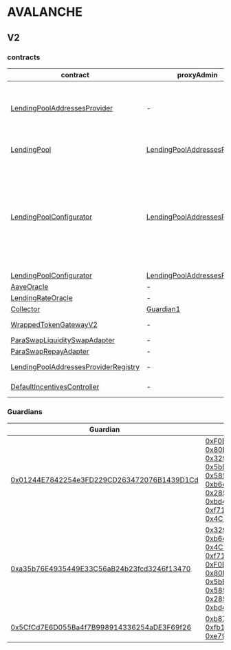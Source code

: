 # AVALANCHE 
## V2 
### contracts
| contract |proxyAdmin |modifier |permission owner |functions |
|----------|----------|----------|----------|----------|
|  [LendingPoolAddressesProvider](https://snowtrace.io/address/0xb6A86025F0FE1862B372cb0ca18CE3EDe02A318f) |  - |  onlyOwner |  [Guardian1](https://snowtrace.io/address/0x01244E7842254e3FD229CD263472076B1439D1Cd) |  setMarketId, setAddressAsProxy, setAddress, setLendingPoolImpl, setLendingPoolConfiguratorImpl, setLendingPoolCollateralManager, setPoolAdmin, setEmergencyAdmin, setPriceOracle, setLendingRateOracle | |--------|--------|--------|--------|--------|
|  [LendingPool](https://snowtrace.io/address/0x4F01AeD16D97E3aB5ab2B501154DC9bb0F1A5A2C) |  [LendingPoolAddressesProvider](https://snowtrace.io/address/0xb6A86025F0FE1862B372cb0ca18CE3EDe02A318f) |  onlyLendingPoolConfigurator |  [LendingPoolConfigurator](https://snowtrace.io/address/0x230B618aD4C475393A7239aE03630042281BD86e) |  initReserve, setReserveInterestRateStrategyAddress, setConfiguration, setPause | |--------|--------|--------|--------|--------|
|  [LendingPoolConfigurator](https://snowtrace.io/address/0x230B618aD4C475393A7239aE03630042281BD86e) |  [LendingPoolAddressesProvider](https://snowtrace.io/address/0xb6A86025F0FE1862B372cb0ca18CE3EDe02A318f) |  onlyPoolAdmin |  [Guardian1](https://snowtrace.io/address/0x01244E7842254e3FD229CD263472076B1439D1Cd) |  initReserve, updateAToken, updateStableDebtToken, updateVariableDebtToken, enableBorrowingOnReserve, disableBorrowingOnReserve, configureReserveAsCollateral, enableReserveStableRate, disableReserveStableRate, activateReserve, deactivateReserve, freezeReserve, unfreezeReserve, setReserveFactor, setReserveInterestRateStrategyAddress | |--------|--------|--------|--------|--------|
|  [LendingPoolConfigurator](https://snowtrace.io/address/0x230B618aD4C475393A7239aE03630042281BD86e) |  [LendingPoolAddressesProvider](https://snowtrace.io/address/0xb6A86025F0FE1862B372cb0ca18CE3EDe02A318f) |  onlyEmergencyAdmin |  [Guardian1](https://snowtrace.io/address/0x01244E7842254e3FD229CD263472076B1439D1Cd) |  setPoolPause | |--------|--------|--------|--------|--------|
|  [AaveOracle](https://snowtrace.io/address/0xdC336Cd4769f4cC7E9d726DA53e6d3fC710cEB89) |  - |  onlyOwner |  [Guardian1](https://snowtrace.io/address/0x01244E7842254e3FD229CD263472076B1439D1Cd) |  setAssetSources, setFallbackOracle | |--------|--------|--------|--------|--------|
|  [LendingRateOracle](https://snowtrace.io/address/0xc34254642B504484465F38Cb1CC396d45a9c7c80) |  - |  onlyOwner |  [Guardian1](https://snowtrace.io/address/0x01244E7842254e3FD229CD263472076B1439D1Cd) |  setMarketBorrowRate | |--------|--------|--------|--------|--------|
|  [Collector](https://snowtrace.io/address/0x467b92aF281d14cB6809913AD016a607b5ba8A36) |  [Guardian1](https://snowtrace.io/address/0x01244E7842254e3FD229CD263472076B1439D1Cd) |  - |  - |  - | |--------|--------|--------|--------|--------|
|  [WrappedTokenGatewayV2](https://snowtrace.io/address/0xC27d4dBefc2C0CE57916a699971b58a3BD9C7d5b) |  - |  onlyOwner |  [Guardian2](https://snowtrace.io/address/0xa35b76E4935449E33C56aB24b23fcd3246f13470) |  emergencyTokenTransfer, emergencyEtherTransfer | |--------|--------|--------|--------|--------|
|  [ParaSwapLiquiditySwapAdapter](https://snowtrace.io/address/0x2EcF2a2e74B19Aab2a62312167aFF4B78E93B6C5) |  - |  onlyOwner |  [0x05182E579FDfCf69E4390c3411D8FeA1fb6467cf](https://snowtrace.io/address/0x05182E579FDfCf69E4390c3411D8FeA1fb6467cf) |  rescueTokens | |--------|--------|--------|--------|--------|
|  [ParaSwapRepayAdapter](https://snowtrace.io/address/0x935b362EE3E1f342cc48118C528AAbee5118F6e6) |  - |  onlyOwner |  [0x05182E579FDfCf69E4390c3411D8FeA1fb6467cf](https://snowtrace.io/address/0x05182E579FDfCf69E4390c3411D8FeA1fb6467cf) |  rescueTokens | |--------|--------|--------|--------|--------|
|  [LendingPoolAddressesProviderRegistry](https://snowtrace.io/address/0x4235E22d9C3f28DCDA82b58276cb6370B01265C2) |  - |  onlyOwner |  [Guardian1](https://snowtrace.io/address/0x01244E7842254e3FD229CD263472076B1439D1Cd) |  registerAddressesProvider, unregisterAddressesProvider | |--------|--------|--------|--------|--------|
|  [DefaultIncentivesController](https://snowtrace.io/address/0x01D83Fe6A10D2f2B7AF17034343746188272cAc9) |  - |  onlyEmissionManager |  [Guardian3](https://snowtrace.io/address/0x5CfCd7E6D055Ba4f7B998914336254aDE3F69f26) |  setDistributionEnd, configureAssets, setClaimer, setRewardsVault | |--------|--------|--------|--------|--------|

### Guardians 
| Guardian |Owners |
|----------|----------|
|  [0x01244E7842254e3FD229CD263472076B1439D1Cd](https://snowtrace.io/address/0x01244E7842254e3FD229CD263472076B1439D1Cd) |  [0xF0BA0fF18498F6fab57b8286006F9512D6aE2565](https://snowtrace.io/address/0xF0BA0fF18498F6fab57b8286006F9512D6aE2565), [0x80F11A20cd3855cAe3640558Ff320401EE970cFa](https://snowtrace.io/address/0x80F11A20cd3855cAe3640558Ff320401EE970cFa), [0x329c54289Ff5D6B7b7daE13592C6B1EDA1543eD4](https://snowtrace.io/address/0x329c54289Ff5D6B7b7daE13592C6B1EDA1543eD4), [0x5bE3E96Cdc3A97628bD7308d3588B9a474F4A54d](https://snowtrace.io/address/0x5bE3E96Cdc3A97628bD7308d3588B9a474F4A54d), [0x585E06CA576D0565a035301819FD2cfD7104c1E8](https://snowtrace.io/address/0x585E06CA576D0565a035301819FD2cfD7104c1E8), [0xb647055A9915bF9c8021a684E175A353525b9890](https://snowtrace.io/address/0xb647055A9915bF9c8021a684E175A353525b9890), [0x285b7EEa81a5B66B62e7276a24c1e0F83F7409c1](https://snowtrace.io/address/0x285b7EEa81a5B66B62e7276a24c1e0F83F7409c1), [0xbd4DCfA978c6D0d342cE36809AfFFa49d4B7f1F7](https://snowtrace.io/address/0xbd4DCfA978c6D0d342cE36809AfFFa49d4B7f1F7), [0xf71fc92e2949ccF6A5Fd369a0b402ba80Bc61E02](https://snowtrace.io/address/0xf71fc92e2949ccF6A5Fd369a0b402ba80Bc61E02), [0x4C30E33758216aD0d676419c21CB8D014C68099f](https://snowtrace.io/address/0x4C30E33758216aD0d676419c21CB8D014C68099f) | |--------|--------|
|  [0xa35b76E4935449E33C56aB24b23fcd3246f13470](https://snowtrace.io/address/0xa35b76E4935449E33C56aB24b23fcd3246f13470) |  [0x329c54289Ff5D6B7b7daE13592C6B1EDA1543eD4](https://snowtrace.io/address/0x329c54289Ff5D6B7b7daE13592C6B1EDA1543eD4), [0xb647055A9915bF9c8021a684E175A353525b9890](https://snowtrace.io/address/0xb647055A9915bF9c8021a684E175A353525b9890), [0x4C30E33758216aD0d676419c21CB8D014C68099f](https://snowtrace.io/address/0x4C30E33758216aD0d676419c21CB8D014C68099f), [0xf71fc92e2949ccF6A5Fd369a0b402ba80Bc61E02](https://snowtrace.io/address/0xf71fc92e2949ccF6A5Fd369a0b402ba80Bc61E02), [0xF0BA0fF18498F6fab57b8286006F9512D6aE2565](https://snowtrace.io/address/0xF0BA0fF18498F6fab57b8286006F9512D6aE2565), [0x80F11A20cd3855cAe3640558Ff320401EE970cFa](https://snowtrace.io/address/0x80F11A20cd3855cAe3640558Ff320401EE970cFa), [0x5bE3E96Cdc3A97628bD7308d3588B9a474F4A54d](https://snowtrace.io/address/0x5bE3E96Cdc3A97628bD7308d3588B9a474F4A54d), [0x585E06CA576D0565a035301819FD2cfD7104c1E8](https://snowtrace.io/address/0x585E06CA576D0565a035301819FD2cfD7104c1E8), [0x285b7EEa81a5B66B62e7276a24c1e0F83F7409c1](https://snowtrace.io/address/0x285b7EEa81a5B66B62e7276a24c1e0F83F7409c1), [0xbd4DCfA978c6D0d342cE36809AfFFa49d4B7f1F7](https://snowtrace.io/address/0xbd4DCfA978c6D0d342cE36809AfFFa49d4B7f1F7) | |--------|--------|
|  [0x5CfCd7E6D055Ba4f7B998914336254aDE3F69f26](https://snowtrace.io/address/0x5CfCd7E6D055Ba4f7B998914336254aDE3F69f26) |  [0xb87F46f6B7589B6a777be7230D19Beb0b6229aa1](https://snowtrace.io/address/0xb87F46f6B7589B6a777be7230D19Beb0b6229aa1), [0xfb1C51EEC9F0ADbb0ed5E8795aAc325eDC358149](https://snowtrace.io/address/0xfb1C51EEC9F0ADbb0ed5E8795aAc325eDC358149), [0xe79CA1B546774eEc2cd1e07cA6626eB2D435cdc7](https://snowtrace.io/address/0xe79CA1B546774eEc2cd1e07cA6626eB2D435cdc7) | |--------|--------|

